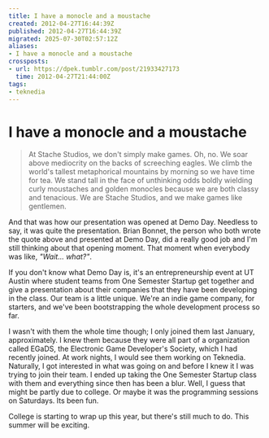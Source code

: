 ```yaml
---
title: I have a monocle and a moustache
created: 2012-04-27T16:44:39Z
published: 2012-04-27T16:44:39Z
migrated: 2025-07-30T02:57:12Z
aliases:
- I have a monocle and a moustache
crossposts:
- url: https://dpek.tumblr.com/post/21933427173
  time: 2012-04-27T21:44:00Z
tags:
- teknedia
---
```


# I have a monocle and a moustache

> At Stache Studios, we don't simply make games. Oh, no. We soar above mediocrity on the backs of screeching eagles. We climb the world's tallest metaphorical mountains by morning so we have time for tea. We stand tall in the face of unthinking odds boldly wielding curly moustaches and golden monocles because we are both classy and tenacious. We are Stache Studios, and we make games like gentlemen.

And that was how our presentation was opened at Demo Day. Needless to say, it was quite the presentation. Brian Bonnet, the person who both wrote the quote above and presented at Demo Day, did a really good job and I'm still thinking about that opening moment. That moment when everybody was like, *"Wait... what?"*.

If you don't know what Demo Day is, it's an entrepreneurship event at UT Austin where student teams from One Semester Startup get together and give a presentation about their companies that they have been developing in the class. Our team is a little unique. We're an indie game company, for starters, and we've been bootstrapping the whole development process so far.

I wasn't with them the whole time though; I only joined them last January, approximately. I knew them because they were all part of a organization called EGaDS, the Electronic Game Developer's Society, which I had recently joined. At work nights, I would see them working on Teknedia. Naturally, I got interested in what was going on and before I knew it I was trying to join their team. I ended up taking the One Semester Startup class with them and everything since then has been a blur. Well, I guess that might be partly due to college. Or maybe it was the programming sessions on Saturdays. Its been fun.

College is starting to wrap up this year, but there's still much to do. This summer will be exciting.
